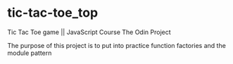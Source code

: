 # tic-tac-toe_top
Tic Tac Toe game || JavaScript Course The Odin Project

The purpose of this project is to put into practice function factories and the module pattern

